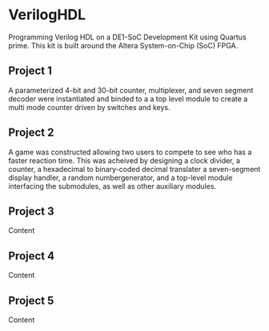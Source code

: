 # VerilogHDL
Programming Verilog HDL on a DE1-SoC Development Kit using Quartus prime. This kit is built around the Altera System-on-Chip (SoC) FPGA.

## Project 1
A parameterized 4-bit and 30-bit counter, multiplexer, and seven segment decoder were instantiated and binded to a a top level module to create a multi mode counter driven by switches and keys.

## Project 2
A game was constructed allowing two users to compete to see who has a faster reaction time. This was acheived by designing a clock divider, a counter, a hexadecimal to binary-coded decimal translater a seven-segment display handler, a random numbergenerator, and a top-level module interfacing the submodules, as well as other auxiliary modules.

## Project 3
Content

## Project 4
Content

## Project 5
Content
